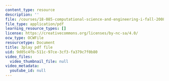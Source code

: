 ```yaml
---
content_type: resource
description: ''
file: /courses/18-085-computational-science-and-engineering-i-fall-2008/9d05c4fb511c97ce3cf3fa379c7f0b80_9iJryWzLDIw.pdf
file_type: application/pdf
learning_resource_types: []
license: https://creativecommons.org/licenses/by-nc-sa/4.0/
ocw_type: OCWFile
resourcetype: Document
title: 3play pdf file
uid: 9d05c4fb-511c-97ce-3cf3-fa379c7f0b80
video_files:
  video_thumbnail_file: null
video_metadata:
  youtube_id: null
---
```


